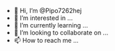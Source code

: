 - 👋 Hi, I’m @Pipo7262hej
- 👀 I’m interested in ...
- 🌱 I’m currently learning ...
- 💞️ I’m looking to collaborate on ...
- 📫 How to reach me ...

<!---
Pipo7262hej/Pipo7262hej is a ✨ special ✨ repository because its `README.md` (this file) appears on your GitHub profile.
You can click the Preview link to take a look at your changes.
--->
